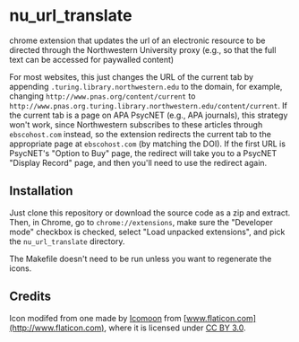 nu_url_translate
================

chrome extension that updates the url of an electronic resource to be directed through the Northwestern University proxy (e.g., so that the full text can be accessed for paywalled content)

For most websites, this just changes the URL of the current tab by appending `.turing.library.northwestern.edu` to the domain, for example, changing `http://www.pnas.org/content/current` to `http://www.pnas.org.turing.library.northwestern.edu/content/current`. If the current tab is a page on APA PsycNET (e.g., APA journals), this strategy won't work, since Northwestern subscribes to these articles through `ebscohost.com` instead, so the extension redirects the current tab to the appropriate page at `ebscohost.com` (by matching the DOI). If the first URL is PsycNET's "Option to Buy" page, the redirect will take you to a PsycNET "Display Record" page, and then you'll need to use the redirect again.


Installation
------------

Just clone this repository or download the source code as a zip and extract. Then, in Chrome, go to `chrome://extensions`, make sure the "Developer mode" checkbox is checked, select "Load unpacked extensions", and pick the `nu_url_translate` directory.

The Makefile doesn't need to be run unless you want to regenerate the icons.


Credits
-------

Icon modifed from one made by [Icomoon](http://www.icomoon.io) from [www.flaticon.com](http://www.flaticon.com), where it is licensed under [CC BY 3.0](http://creativecommons.org/licenses/by/3.0/).
